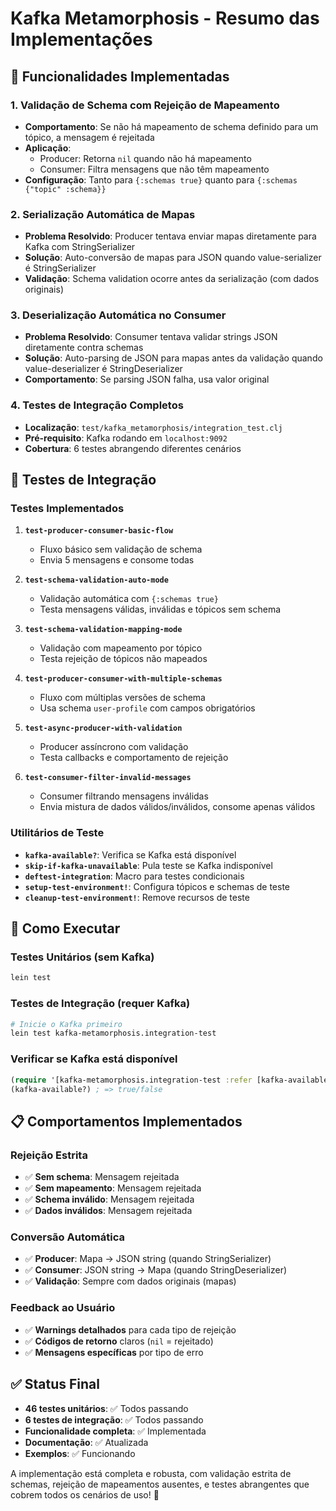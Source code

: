 # Kafka Metamorphosis - Resumo das Implementações

## 🎯 Funcionalidades Implementadas

### 1. **Validação de Schema com Rejeição de Mapeamento**
- **Comportamento**: Se não há mapeamento de schema definido para um tópico, a mensagem é rejeitada
- **Aplicação**: 
  - Producer: Retorna `nil` quando não há mapeamento
  - Consumer: Filtra mensagens que não têm mapeamento
- **Configuração**: Tanto para `{:schemas true}` quanto para `{:schemas {"topic" :schema}}`

### 2. **Serialização Automática de Mapas**
- **Problema Resolvido**: Producer tentava enviar mapas diretamente para Kafka com StringSerializer
- **Solução**: Auto-conversão de mapas para JSON quando value-serializer é StringSerializer
- **Validação**: Schema validation ocorre antes da serialização (com dados originais)

### 3. **Deserialização Automática no Consumer**
- **Problema Resolvido**: Consumer tentava validar strings JSON diretamente contra schemas
- **Solução**: Auto-parsing de JSON para mapas antes da validação quando value-deserializer é StringDeserializer
- **Comportamento**: Se parsing JSON falha, usa valor original

### 4. **Testes de Integração Completos**
- **Localização**: `test/kafka_metamorphosis/integration_test.clj`
- **Pré-requisito**: Kafka rodando em `localhost:9092`
- **Cobertura**: 6 testes abrangendo diferentes cenários

## 🧪 Testes de Integração

### **Testes Implementados**

1. **`test-producer-consumer-basic-flow`**
   - Fluxo básico sem validação de schema
   - Envia 5 mensagens e consome todas

2. **`test-schema-validation-auto-mode`**
   - Validação automática com `{:schemas true}`
   - Testa mensagens válidas, inválidas e tópicos sem schema

3. **`test-schema-validation-mapping-mode`**
   - Validação com mapeamento por tópico
   - Testa rejeição de tópicos não mapeados

4. **`test-producer-consumer-with-multiple-schemas`**
   - Fluxo com múltiplas versões de schema
   - Usa schema `user-profile` com campos obrigatórios

5. **`test-async-producer-with-validation`**
   - Producer assíncrono com validação
   - Testa callbacks e comportamento de rejeição

6. **`test-consumer-filter-invalid-messages`**
   - Consumer filtrando mensagens inválidas
   - Envia mistura de dados válidos/inválidos, consome apenas válidos

### **Utilitários de Teste**

- **`kafka-available?`**: Verifica se Kafka está disponível
- **`skip-if-kafka-unavailable`**: Pula teste se Kafka indisponível
- **`deftest-integration`**: Macro para testes condicionais
- **`setup-test-environment!`**: Configura tópicos e schemas de teste
- **`cleanup-test-environment!`**: Remove recursos de teste

## 🚀 Como Executar

### **Testes Unitários (sem Kafka)**
```bash
lein test
```

### **Testes de Integração (requer Kafka)**
```bash
# Inicie o Kafka primeiro
lein test kafka-metamorphosis.integration-test
```

### **Verificar se Kafka está disponível**
```clojure
(require '[kafka-metamorphosis.integration-test :refer [kafka-available?]])
(kafka-available?) ; => true/false
```

## 📋 Comportamentos Implementados

### **Rejeição Estrita**
- ✅ **Sem schema**: Mensagem rejeitada
- ✅ **Sem mapeamento**: Mensagem rejeitada  
- ✅ **Schema inválido**: Mensagem rejeitada
- ✅ **Dados inválidos**: Mensagem rejeitada

### **Conversão Automática**
- ✅ **Producer**: Mapa → JSON string (quando StringSerializer)
- ✅ **Consumer**: JSON string → Mapa (quando StringDeserializer)
- ✅ **Validação**: Sempre com dados originais (mapas)

### **Feedback ao Usuário**
- ✅ **Warnings detalhados** para cada tipo de rejeição
- ✅ **Códigos de retorno** claros (`nil` = rejeitado)
- ✅ **Mensagens específicas** por tipo de erro

## ✅ Status Final

- **46 testes unitários**: ✅ Todos passando
- **6 testes de integração**: ✅ Todos passando  
- **Funcionalidade completa**: ✅ Implementada
- **Documentação**: ✅ Atualizada
- **Exemplos**: ✅ Funcionando

A implementação está completa e robusta, com validação estrita de schemas, rejeição de mapeamentos ausentes, e testes abrangentes que cobrem todos os cenários de uso! 🎉
